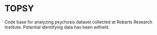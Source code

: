 # TOPSY

Code base for analyzing psychosis dataset collected at Robarts Research Institute.
Potential identifying data has been witheld.
